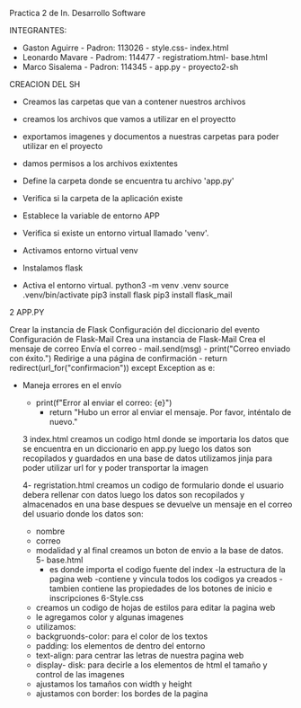  Practica 2 de In. Desarrollo Software

INTEGRANTES:

- Gaston Aguirre - Padron: 113026 - style.css- index.html
- Leonardo Mavare - Padrom: 114477 - registratiom.html- base.html
- Marco Sisalema - Padron: 114345  - app.py - proyecto2-sh 
 
 
 CREACION DEL SH
 
 - Creamos las carpetas que van a contener nuestros archivos 
 - creamos los archivos que vamos a utilizar en el proyectto
 - exportamos imagenes y documentos a nuestras carpetas para poder utilizar en el proyecto
 - damos permisos  a los archivos exixtentes
 
 - Define la carpeta donde se encuentra tu archivo 'app.py'
 - Verifica si la carpeta de la aplicación existe
 - Establece la variable de entorno APP
 - Verifica si existe un entorno virtual llamado 'venv'.
 - Activamos entorno virtual venv
 - Instalamos flask
 - Activa el entorno virtual.
python3 -m venv .venv
source .venv/bin/activate
pip3 install flask
 pip3 install flask_mail


2 APP.PY

Crear la instancia de Flask
Configuración del diccionario del evento
Configuración de Flask-Mail
Crea una instancia de Flask-Mail
Crea el mensaje de correo
Envía el correo
    - mail.send(msg)
    - print("Correo enviado con éxito.")
Redirige a una página de confirmación
    - return redirect(url_for("confirmacion"))
except Exception as e:
- Maneja errores en el envío
  - print(f"Error al enviar el correo: {e}")
    - return "Hubo un error al enviar el mensaje. Por favor, inténtalo de nuevo."

  3 index.html
  creamos un codigo html donde se importaria los datos que se encuentra en un diccionario en app.py
  luego los datos son recopilados y guardados en una base de datos
  utilizamos jinja para poder utilizar url for y poder transportar la imagen

  4- regristation.html
  creamos un codigo de formulario donde el usuario debera rellenar con datos
  luego los datos son recopilados y almacenados en una base
  despues se devuelve un mensaje en el correo del usuario
  donde los datos son:
  - nombre
  - correo
  - modalidad
    y al final creamos un boton de envio a la base de datos.
  5- base.html
    - es donde importa el codigo fuente del index
    -la estructura de la pagina web
    -contiene y vincula todos los codigos ya creados
    -tambien contiene las propiedades de los botones de inicio e inscripciones
  6-Style.css
   - creamos un codigo de hojas de estilos para editar la pagina web
   - le agregamos color y algunas imagenes
   - utilizamos:
   - backgruonds-color: para el color de los textos
   - padding: los elementos de dentro del entorno 
   - text-align: para centrar las letras de nuestra pagina web 
   - display- disk: para decirle a los elementos de html el tamaño y control de las imagenes
   - ajustamos los tamaños con width y height 
   - ajustamos con border: los bordes de la pagina  
     


 


 
